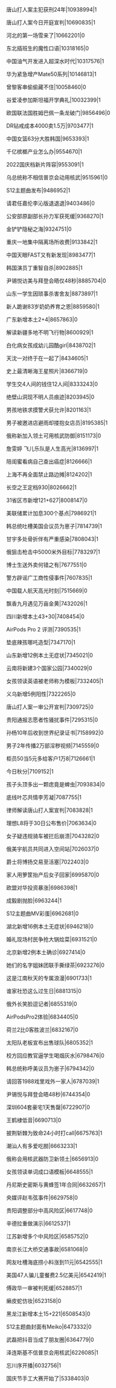 唐山打人案主犯获刑24年|10938994|1

唐山打人案今日开庭宣判|10690835|1

河北的第一场雪来了|10662201|0

东北插班生的魔性口语|10318165|0

中国油气开发进入超深水时代|10317576|1

华为紧急增产Mate50系列|10146813|1

曾黎客串偷偷藏不住|10058460|0

谷爱凌参加斯坦福开学典礼|10032399|1

欧国联法国胜姆巴佩一条龙破门|9856496|0

DR钻戒成本4000卖1.5万|9703477|1

中国女篮63分大胜韩国|9653393|1

千亿槟榔产业怎么办|9554670|1

2022国庆档新片阵容|9553091|1

乌总统称不相信普京会动用核武|9515961|0

S12主题曲发布|9486952|1

请君任嘉伦李沁版退退退|9403486|0

公安部原副部长孙力军获死缓|9368270|1

金铲铲隐秘之海|9324751|0

重庆一地集中隔离场所收费|9133842|1

中国天眼FAST又有新发现|8983477|1

韩国演员丁重智自杀|8902885|1

尹锡悦访美与拜登会晤仅48秒|8885704|0

山东一学生因琐事杀害舍友|8873897|1

新人跪谢83岁奶奶养育之恩|8859580|1

广东新增本土2+4|8657863|0

解读新疆多地不明飞行物|8600929|1

白化病女孩成幼儿园酷girl|8438702|1

天沈一对终于在一起了|8434605|1

史上最清晰海王星照片|8366719|0

学生交4人间的钱住12人间|8333243|0

绝壁山洞现不明人员痕迹|8203945|0

男孩地铁求摸警犬获允许|8201163|1

男子被邀进店避雨却搂抱女店员|8195385|1

俄称新加入领土可用核武防御|8151173|0

詹雯婷 飞儿乐队是人生高光|8136997|1

陪闺蜜看病自己查出癌症|8126666|1

上海不再全面禁止路边摊|8124202|1

长空之王定档930|8026662|1

31省区市新增121+627|8008147|0

美联储累计加息300个基点|7986921|1

韩总统吐槽美国会议员为崽子|7814739|1

甘宇多处骨折伴有严重感染|7808043|1

俄狙击枪击中5000米外目标|7783297|1

博士生送外卖何错之有|7677551|0

警方辟谣广工商性侵事件|7607835|1

中国载人航天高光时刻|7515669|0

飘香九月遇见万亩金黄|7432026|1

四川新增本土43+30|7408454|0

AirPods Pro 2 评测|7390535|1

垫底辣孩哪吒造型|7347170|1

山东新增12例本土无症状|7345021|0

云南将新建3个国家公园|7340029|0

女孩领读英语被老师称为模板|7332405|1

义乌新增5例阳性|7322265|0

唐山打人案一审公开宣判|7309725|0

贵阳通报志愿者性骚扰事件|7295315|0

孙杨10年后收到世界纪录证书|7158992|0

男子2年传播2万部淫秽视频|7145559|0

柜员50当5元多给客户1万8|7126661|1

今日秋分|7109152|1

孩子头顶多出一颗痣竟是蜱虫|7093834|0

底线叶芯共情李芳凝|7087755|1

律师解读唐山打人案宣判|7083828|1

理想L8将于30日公布售价|7063634|0

女子疑违规骑车被拦后崩溃|7043282|0

俄美宇航员共同进入空间站|7026037|0

爵士将博扬交易至活塞|7022403|0

家人用箩筐抬产后女子回家|6995870|0

欧盟对华投资暴涨|6986398|1

成毅剧抛脸|6963244|1

S12主题曲MV彩蛋|6962681|0

湖北新增16例本土无症状|6946218|0

婚礼现场村民争抢大锅烩菜|6931521|0

北京新增2例本土确诊|6927414|0

她们的名字姐妹团联手撕绿茶|6923276|0

这是江南秋天的专属浪漫|6901733|1

谁家社恐这么过生日|6881315|0

俄外长笑脸逗记者|6855319|0

AirPodsPro2体验|6834405|0

荷兰2比0客胜波兰|6832167|0

太阳队老板宣布出售球队|6805352|1

校方回应教官逼学生喝烟灰水|6798476|0

韩总统称呼美议员为崽子|6794342|0

请回答1988戏里戏外一家人|6787039|1

尹锡悦与拜登会晤48秒|6744354|0

深圳604套豪宅1天售罄|6722907|0

王鹤棣低音|6690713|0

披荆斩棘为致命24小时打call|6675763|1

潮汕人有多爱吃朥|6663233|1

俄称会用核武器防卫新领土|6656913|0

女孩领读单词成口语模板|6648555|1

丹尼斯史密斯与黄蜂签1年合同|6632657|1

央媒评赵韦弦事件|6629758|0

贵阳调整部分中高风险区|6617748|0

辛德拉重做演示|6612537|1

江苏新增多个中风险区|6585752|0

南京长江大桥交通事故|6581068|0

网友吐槽海底捞小料涨到11元|6542555|1

美国47人骗儿童餐费2.5亿美元|6542419|1

傅政华一审被判死缓|6528857|1

癞皮蛇仿妆|6523158|0

黑龙江新增本土15+221|6508543|0

S12主题曲封面有Meiko|6473332|0

武磊把抖音当成了朋友圈|6364779|0

泽连斯基不信普京会用核武|6226085|1

忘川序开播|6032756|1

国庆节手工大赛开始了|5338403|0


